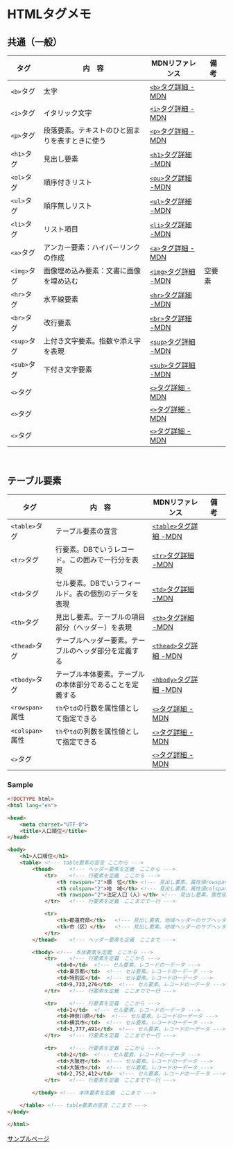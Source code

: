 # HTMLタグメモ
## 共通（一般）
| タグ | 内　容 | MDNリファレンス | 備　考 |  
| --- | --- | --- | --- |
| `<b>`タグ | 太字 | [`<b>`タグ詳細 -MDN](https://developer.mozilla.org/ja/docs/Web/HTML/Element/b) |  |  
| `<i>`タグ | イタリック文字 | [`<i>`タグ詳細 -MDN](https://developer.mozilla.org/ja/docs/Web/HTML/Element/i) |  |  
| `<p>`タグ | 段落要素。テキストのひと固まりを表すときに使う | [`<p>`タグ詳細 -MDN](https://developer.mozilla.org/ja/docs/Web/HTML/Element/p) |  |  
| `<h1>`タグ | 見出し要素 | [`<h1>`タグ詳細 -MDN](https://developer.mozilla.org/ja/docs/Web/HTML/Element/Heading_Elements) |  |  
| `<ol>`タグ | 順序付きリスト | [`<ou>`タグ詳細 -MDN](https://developer.mozilla.org/ja/docs/Web/HTML/Element/ol) |  |  
| `<ul>`タグ | 順序無しリスト | [`<ul>`タグ詳細 -MDN](https://developer.mozilla.org/ja/docs/Web/HTML/Element/ul) |  |  
| `<li>`タグ | リスト項目 | [`<li>`タグ詳細 -MDN](https://developer.mozilla.org/ja/docs/Web/HTML/Element/li) |  |
| `<a>`タグ | アンカー要素：ハイパーリンクの作成 | [`<a>`タグ詳細 -MDN](https://developer.mozilla.org/ja/docs/Web/HTML/Element/a) |  |  
| `<img>`タグ | 画像埋め込み要素：文書に画像を埋め込む | [`<img>`タグ詳細 -MDN](https://developer.mozilla.org/ja/docs/Web/HTML/Element/img) | 空要素 |  
| `<hr>`タグ | 水平線要素 | [`<hr>`タグ詳細 -MDN](https://developer.mozilla.org/ja/docs/Web/HTML/Element/hr) |  |  
| `<br>`タグ | 改行要素 | [`<br>`タグ詳細 -MDN](https://developer.mozilla.org/ja/docs/Web/HTML/Element/br) |  |  
| `<sup>`タグ | 上付き文字要素。指数や添え字を表現 | [`<sup>`タグ詳細 -MDN](https://developer.mozilla.org/ja/docs/Web/HTML/Element/sup) |  |  
| `<sub>`タグ | 下付き文字要素 | [`<sub>`タグ詳細 -MDN](https://developer.mozilla.org/ja/docs/Web/HTML/Element/sub) |  |  
| `<>`タグ |  | [`<>`タグ詳細 -MDN]() |  |  
| `<>`タグ |  | [`<>`タグ詳細 -MDN]() |  |  
| `<>`タグ |  | [`<>`タグ詳細 -MDN]() |  |  
  
<br>  
  
## テーブル要素
| タグ | 内　容 | MDNリファレンス | 備　考 |  
| --- | --- | --- | --- |  
| `<table>`タグ | テーブル要素の宣言 | [`<table>`タグ詳細 -MDN](https://developer.mozilla.org/ja/docs/Web/HTML/Element/table) |  |  
| `<tr>`タグ | 行要素。DBでいうレコード。この囲みで一行分を表現 | [`<tr>`タグ詳細 -MDN](https://developer.mozilla.org/ja/docs/Web/HTML/Element/tr) |  |  
| `<td>`タグ | セル要素。DBでいうフィールド。表の個別のデータを表現 | [`<td>`タグ詳細 -MDN](https://developer.mozilla.org/ja/docs/Web/HTML/Element/td) |  |  
| `<th>`タグ | 見出し要素。テーブルの項目部分（ヘッダー）を表現 | [`<th>`タグ詳細 -MDN](https://developer.mozilla.org/ja/docs/Web/HTML/Element/th) |  |  
| `<thead>`タグ | テーブルヘッダー要素。テーブルのヘッダ部分を定義する | [`<thead>`タグ詳細 -MDN](https://developer.mozilla.org/ja/docs/Web/HTML/Element/thead) |  |  
| `<tbody>`タグ | テーブル本体要素。テーブルの本体部分であることを定義する | [`<hbody>`タグ詳細 -MDN](https://developer.mozilla.org/ja/docs/Web/HTML/Element/tbody) |  |  
| `<rowspan>`属性 | `th`や`td`の行数を属性値として指定できる | [`<>`タグ詳細 -MDN]() |  |  
| `<colspan>`属性 | `th`や`td`の列数を属性値として指定できる | [`<>`タグ詳細 -MDN]() |  |  
| `<>`タグ |  | [`<>`タグ詳細 -MDN]() |  |  
  
### Sample
```html
<!DOCTYPE html>
<html lang="en">

<head>
    <meta charset="UTF-8">
    <title>人口順位</title>
</head>

<body>
    <h1>人口順位</h1>
    <table> <!--- table要素の宣言 ここから --->
        <thead>     <!--- ヘッダー要素を定義　ここから --->
            <tr>    <!--- 行要素を定義　ここから --->
                <th rowspan="2">順　位</th> <!--- 見出し要素。属性値rowspan="2"で設定されているので、2行分のセルを使っている --->
                <th colspan="2">地　域</th> <!--- 見出し要素。属性値colspan="2"で設定されているので、2列分のセルを使っている --->
                <th rowspan="2">法定人口（人）</th> <!--- 見出し要素。属性値rowspan="2"で設定されているので、2行分のセルを使っている --->
            </tr>   <!--- 行要素を定義　ここまでで一行 --->

            <tr>
                <th>都道府県</th>   <!--- 見出し要素。地域ヘッダーのサブヘッダーとなっている --->
                <th>市（区）</th>   <!--- 見出し要素。地域ヘッダーのサブヘッダーとなっている --->
            </tr>
        </thead>    <!--- ヘッダー要素を定義　ここまで --->

        <tbody> <!--- 本体要素を定義　ここから --->
            <tr>    <!--- 行要素を定義　ここから --->
                <td>0</td>  <!--- セル要素。レコードの一データ --->
                <td>東京都</td>  <!--- セル要素。レコードの一データ --->
                <td>特別区</td>  <!--- セル要素。レコードの一データ --->
                <td>9,733,276</td>  <!--- セル要素。レコードの一データ --->
            </tr>   <!--- 行要素を定義　ここまでで一行 --->

            <tr>    <!--- 行要素を定義　ここから --->
                <td>1</td>  <!--- セル要素。レコードの一データ --->
                <td>神奈川県</td>  <!--- セル要素。レコードの一データ --->
                <td>横浜市</td>  <!--- セル要素。レコードの一データ --->
                <td>3,777,491</td>  <!--- セル要素。レコードの一データ --->
            </tr>   <!--- 行要素を定義　ここまでで一行 --->

            <tr>    <!--- 行要素を定義　ここから --->
                <td>2</td>  <!--- セル要素。レコードの一データ --->
                <td>大阪府</td>  <!--- セル要素。レコードの一データ --->
                <td>大阪市</td>  <!--- セル要素。レコードの一データ --->
                <td>2,752,412</td>  <!--- セル要素。レコードの一データ --->
            </tr>   <!--- 行要素を定義　ここまでで一行 --->

        </tbody> <!--- 本体要素を定義　ここまで --->

    </table> <!--- table要素の宣言 ここまで --->
</body>

</html>
```  
  
[サンプルページ](Talble_Sample.html)

